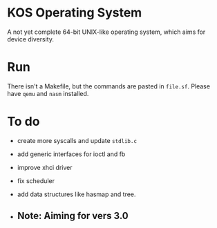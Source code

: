 # KOS Operating System
A not yet complete 64-bit UNIX-like operating system,
which aims for device diversity.

# Run
There isn't a Makefile, but the commands are pasted in
`file.sf`. Please have `qemu` and `nasm` installed.

# To do
* create more syscalls and update `stdlib.c`
* add generic interfaces for ioctl and fb
* improve xhci driver
* fix scheduler
* add data structures like hasmap and tree.

* ## Note: Aiming for vers 3.0

